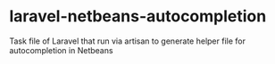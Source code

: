 laravel-netbeans-autocompletion
===============================

Task file of Laravel that run via artisan to generate helper file for autocompletion in Netbeans